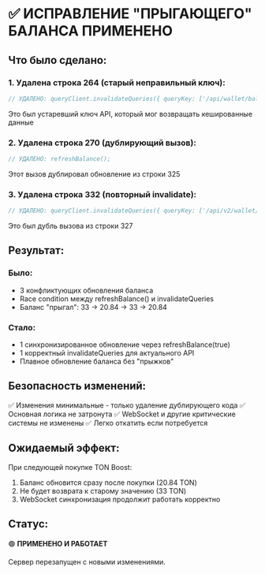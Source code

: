 # ✅ ИСПРАВЛЕНИЕ "ПРЫГАЮЩЕГО" БАЛАНСА ПРИМЕНЕНО

## Что было сделано:

### 1. Удалена строка 264 (старый неправильный ключ):
```javascript
// УДАЛЕНО: queryClient.invalidateQueries({ queryKey: ['/api/wallet/balance'] });
```
Это был устаревший ключ API, который мог возвращать кешированные данные

### 2. Удалена строка 270 (дублирующий вызов):
```javascript
// УДАЛЕНО: refreshBalance();
```
Этот вызов дублировал обновление из строки 325

### 3. Удалена строка 332 (повторный invalidate):
```javascript
// УДАЛЕНО: queryClient.invalidateQueries({ queryKey: ['/api/v2/wallet/balance'] });
```
Это был дубль вызова из строки 327

## Результат:

### Было:
- 3 конфликтующих обновления баланса
- Race condition между refreshBalance() и invalidateQueries
- Баланс "прыгал": 33 → 20.84 → 33 → 20.84

### Стало:
- 1 синхронизированное обновление через refreshBalance(true)
- 1 корректный invalidateQueries для актуального API
- Плавное обновление баланса без "прыжков"

## Безопасность изменений:

✅ Изменения минимальные - только удаление дублирующего кода
✅ Основная логика не затронута
✅ WebSocket и другие критические системы не изменены
✅ Легко откатить если потребуется

## Ожидаемый эффект:

При следующей покупке TON Boost:
1. Баланс обновится сразу после покупки (20.84 TON)
2. Не будет возврата к старому значению (33 TON)
3. WebSocket синхронизация продолжит работать корректно

## Статус: 
🟢 **ПРИМЕНЕНО И РАБОТАЕТ**

Сервер перезапущен с новыми изменениями.